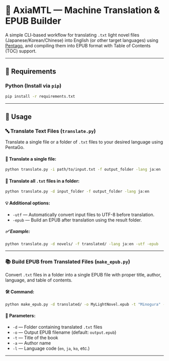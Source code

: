 # 📘 AxiaMTL — Machine Translation & EPUB Builder

A simple CLI-based workflow for translating `.txt` light novel files (Japanese/Korean/Chinese) into English (or other target languages) using [Pentago](https://github.com/Klypse/PentaGo), and compiling them into EPUB format with Table of Contents (TOC) support.

---

## 🔧 Requirements

### Python (Install via `pip`)
```bash
pip install -r requirements.txt
```

---

## 🚀 Usage

### 🔤 Translate Text Files (`translate.py`)

Translate a single file or a folder of `.txt` files to your desired language using PentaGo.

#### 📄 Translate a single file:
```bash
python translate.py -i path/to/input.txt -f output_folder -lang ja:en
```

#### 📁 Translate all `.txt` files in a folder:
```bash
python translate.py -d input_folder -f output_folder -lang ja:en
```

#### 💡 Additional options:
- `-utf` — Automatically convert input files to UTF-8 before translation.
- `-epub` — Build an EPUB after translation using the result folder.

##### ✅ Example:
```bash
python translate.py -d novels/ -f translated/ -lang ja:en -utf -epub
```

---

### 📚 Build EPUB from Translated Files (`make_epub.py`)

Convert `.txt` files in a folder into a single EPUB file with proper title, author, language, and table of contents.

#### 🛠 Command:
```bash
python make_epub.py -d translated/ -o MyLightNovel.epub -t "Minogura" -a "Rinmi Akishima" -l en
```

#### 📌 Parameters:
- `-d` — Folder containing translated `.txt` files
- `-o` — Output EPUB filename (default: `output.epub`)
- `-t` — Title of the book
- `-a` — Author name
- `-l` — Language code (`en`, `ja`, `ko`, etc.)

---
